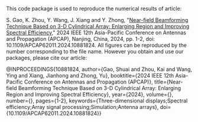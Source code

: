 This code package is used to reproduce the numerical results of article:

S. Gao, K. Zhou, Y. Wang, J. Xiang and Y. Zhong, "[Near-field Beamforming Technique Based on 3-D Cylindrical Array: Enlarging Region and Improving Spectral Efficiency,](https://ieeexplore.ieee.org/document/10881824)" 2024 IEEE 12th Asia-Pacific Conference on Antennas and Propagation (APCAP), Nanjing, China, 2024, pp. 1-2, doi: 10.1109/APCAP62011.2024.10881824. All figures can be reproduced by the number corresponding to the file name. However you obtain and use our packages, please cite our article:

@INPROCEEDINGS{10881824,
  author={Gao, Shuai and Zhou, Kai and Wang, Ying and Xiang, Jianhong and Zhong, Yu},
  booktitle={2024 IEEE 12th Asia-Pacific Conference on Antennas and Propagation (APCAP)}, 
  title={Near-field Beamforming Technique Based on 3-D Cylindrical Array: Enlarging Region and Improving Spectral Efficiency}, 
  year={2024},
  volume={},
  number={},
  pages={1-2},
  keywords={Three-dimensional displays;Spectral efficiency;Array signal processing;Simulation;Antenna arrays},
  doi={10.1109/APCAP62011.2024.10881824}}
